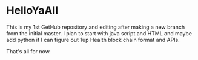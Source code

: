 # HelloYaAll
This is my 1st GetHub repository and editing after making a new branch from the initial master. 
I plan to start with java script and HTML and maybe add python if I can figure out 1up Health block chain format and APIs. 

That's all for now. 
